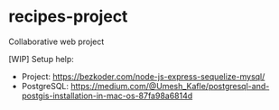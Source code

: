 # recipes-project
Collaborative web project

[WIP] Setup help: 
- Project: https://bezkoder.com/node-js-express-sequelize-mysql/
- PostgreSQL: https://medium.com/@Umesh_Kafle/postgresql-and-postgis-installation-in-mac-os-87fa98a6814d
